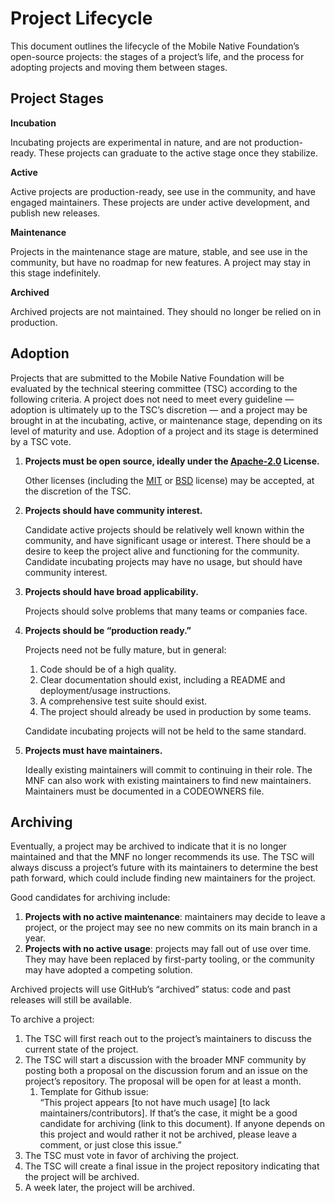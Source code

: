 # Project Lifecycle

This document outlines the lifecycle of the Mobile Native Foundation’s open-source projects: the stages of a project’s life, and the process for adopting projects and moving them between stages.

## Project Stages

**Incubation**

Incubating projects are experimental in nature, and are not production-ready. These projects can graduate to the active stage once they stabilize.

**Active**

Active projects are production-ready, see use in the community, and have engaged maintainers. These projects are under active development, and publish new releases.

**Maintenance**

Projects in the maintenance stage are mature, stable, and see use in the community, but have no roadmap for new features. A project may stay in this stage indefinitely.

**Archived**

Archived projects are not maintained. They should no longer be relied on in production.

## Adoption

Projects that are submitted to the Mobile Native Foundation will be evaluated by the technical steering committee (TSC) according to the following criteria. A project does not need to meet every guideline — adoption is ultimately up to the TSC’s discretion — and a project may be brought in at the incubating, active, or maintenance stage, depending on its level of maturity and use. Adoption of a project and its stage is determined by a TSC vote.

1. **Projects must be open source, ideally under the [Apache-2.0](https://www.apache.org/licenses/LICENSE-2.0) License.**

    Other licenses (including the [MIT](https://choosealicense.com/licenses/mit/) or [BSD](https://choosealicense.com/licenses/bsd-2-clause/) license) may be accepted, at the discretion of the TSC.

2. **Projects should have community interest.**

    Candidate active projects should be relatively well known within the community, and have significant usage or interest. There should be a desire to keep the project alive and functioning for the community. Candidate incubating projects may have no usage, but should have community interest.

3. **Projects should have broad applicability.**

    Projects should solve problems that many teams or companies face.

4. **Projects should be “production ready.”**

    Projects need not be fully mature, but in general:

    1. Code should be of a high quality.
    2. Clear documentation should exist, including a README and deployment/usage instructions.
    3. A comprehensive test suite should exist.
    4. The project should already be used in production by some teams.

    Candidate incubating projects will not be held to the same standard.

5. **Projects must have maintainers.**

    Ideally existing maintainers will commit to continuing in their role. The MNF can also work with existing maintainers to find new maintainers. Maintainers must be documented in a CODEOWNERS file.

## Archiving

Eventually, a project may be archived to indicate that it is no longer maintained and that the MNF no longer recommends its use. The TSC will always discuss a project’s future with its maintainers to determine the best path forward, which could include finding new maintainers for the project.

Good candidates for archiving include:

1. **Projects with no active maintenance**: maintainers may decide to leave a project, or the project may see no new commits on its main branch in a year.
2. **Projects with no active usage**: projects may fall out of use over time. They may have been replaced by first-party tooling, or the community may have adopted a competing solution.

Archived projects will use GitHub’s “archived” status: code and past releases will still be available.

To archive a project:

1. The TSC will first reach out to the project’s maintainers to discuss the current state of the project.
2. The TSC will start a discussion with the broader MNF community by posting both a proposal on the discussion forum and an issue on the project’s repository. The proposal will be open for at least a month.
    1. Template for Github issue:  \
“This project appears [to not have much usage] [to lack maintainers/contributors]. If that’s the case, it might be a good candidate for archiving (link to this document). If anyone depends on this project and would rather it not be archived, please leave a comment, or just close this issue.”
1. The TSC must vote in favor of archiving the project.
2. The TSC will create a final issue in the project repository indicating that the project will be archived.
3. A week later, the project will be archived.

